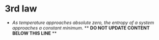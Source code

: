 3rd law
=======

* _As temperature approaches absolute zero, the entropy of a system approaches a constant minimum_.
** **DO NOT UPDATE CONTENT BELOW THIS LINE** **

